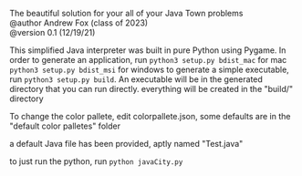 The beautiful solution for your all of your Java Town problems<br>
@author Andrew Fox (class of 2023)<br>
@version 0.1 (12/19/21)

This simplified Java interpreter was built in pure Python using Pygame.
In order to generate an application, run 
`python3 setup.py bdist_mac` for mac
`python3 setup.py bdist_msi` for windows
to generate a simple executable, run `python3 setup.py build`.
An executable will be in the generated directory that you can run directly.
everything will be created in the "build/" directory

To change the color pallete, edit colorpallete.json, some defaults are in the
"default color palletes" folder

a default Java file has been provided, aptly named "Test.java"

to just run the python, run `python javaCity.py`
